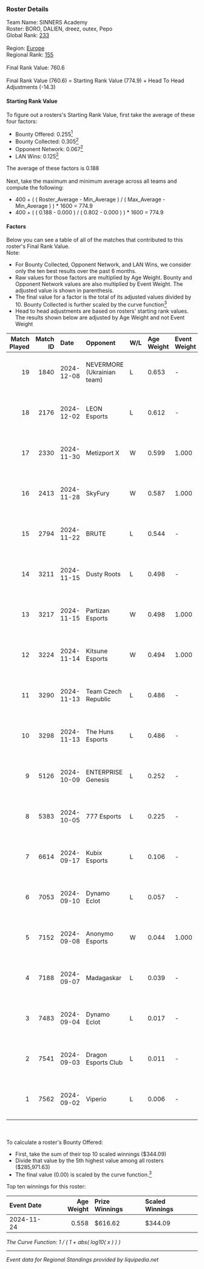 ### Roster Details<br />
Team Name: SINNERS Academy<br />
Roster: BORO, DALIEN, dreez, outex, Pepo<br />
Global Rank: [233](../../standings_global_2025_02_28.md)<br />
<br />
Region: [Europe]( ../../standings_europe_2025_02_28.md)<br />
Regional Rank: [155]( ../../standings_europe_2025_02_28.md)<br />
<br />
Final Rank Value:  760.6<br />
<br />
Final Rank Value (760.6) = Starting Rank Value (774.9) + Head To Head Adjustments (-14.3)<br />

#### Starting Rank Value<br />
To figure out a rosters's Starting Rank Value, first take the average of these four factors:<br />
- Bounty Offered: 0.255[<sup>1</sup>](#table2)
- Bounty Collected: 0.305[<sup>2</sup>](#table1)
- Opponent Network: 0.067[<sup>2</sup>](#table1)
- LAN Wins: 0.125[<sup>2</sup>](#table1)

The average of these factors is 0.188<br />
<br />
Next, take the maximum and minimum average across all teams and compute the following:<br />
- 400 + ( ( Roster_Average - Min_Average ) / ( Max_Average - Min_Average ) ) * 1600 = 774.9
- 400 + ( ( 0.188 - 0.000 ) / ( 0.802 - 0.000 ) ) * 1600 = 774.9


#### Factors<br />
Below you can see a table of all of the matches that contributed to this roster's Final Rank Value.<br />
Note:<br />

- For Bounty Collected, Opponent Network, and LAN Wins, we consider only the ten best results over the past 6 months.
- Raw values for those factors are multiplied by Age Weight. Bounty and Opponent Network values are also multiplied by Event Weight. The adjusted value is shown in parenthesis.
- The final value for a factor is the total of its adjusted values divided by 10. Bounty Collected is further scaled by the curve function[<sup>3</sup>](#curveFunction)
- Head to head adjustments are based on rosters' starting rank values. The results shown below are adjusted by Age Weight and not Event Weight
<span id="table1"></span><br />


| Match Played | Match ID | Date       | Opponent                   | W/L | Age Weight | Event Weight | Bounty Collected | Opponent Network | LAN Wins  | H2H Adj. | Roster                             |
| -: | -: | :- | :- | :- | :- | :- | :- | :- | :- | -: | :- |
|           19 |     1840 | 2024-12-08 | NEVERMORE (Ukrainian team) | L   | 0.653      | -            | -                | -                | -         |    -4.43 | BORO, DALIEN, dreez, outex, Pepo   |
|           18 |     2176 | 2024-12-02 | LEON Esports               | L   | 0.612      | -            | -                | -                | -         |    -5.86 | BORO, DALIEN, dreez, outex, Pepo   |
|           17 |     2330 | 2024-11-30 | Metizport X                | W   | 0.599      | 1.000        | 0.002 (0.001)    | 0.239 (0.143)    | 0 (0.000) |     7.76 | BORO, DALIEN, dreez, outex, Pepo   |
|           16 |     2413 | 2024-11-28 | SkyFury                    | W   | 0.587      | 1.000        | 0.000 (0.000)    | 0.000 (0.000)    | 0 (0.000) |     2.15 | BORO, DALIEN, dreez, outex, Pepo   |
|           15 |     2794 | 2024-11-22 | BRUTE                      | L   | 0.544      | -            | -                | -                | -         |    -8.29 | BORO, DALIEN, dreez, outex, Pepo   |
|           14 |     3211 | 2024-11-15 | Dusty Roots                | L   | 0.498      | -            | -                | -                | -         |    -6.52 | BORO, DALIEN, outex, Pepo, STYKO   |
|           13 |     3217 | 2024-11-15 | Partizan Esports           | W   | 0.498      | 1.000        | 0.097 (0.048)    | 0.878 (0.437)    | 1 (0.498) |    14.83 | BORO, DALIEN, outex, Pepo, STYKO   |
|           12 |     3224 | 2024-11-14 | Kitsune Esports            | W   | 0.494      | 1.000        | 0.001 (0.001)    | 0.106 (0.052)    | 1 (0.494) |     4.92 | BORO, DALIEN, outex, Pepo, STYKO   |
|           11 |     3290 | 2024-11-13 | Team Czech Republic        | L   | 0.486      | -            | -                | -                | -         |    -7.62 | BORO, DALIEN, outex, Pepo, STYKO   |
|           10 |     3298 | 2024-11-13 | The Huns Esports           | L   | 0.486      | -            | -                | -                | -         |    -0.96 | BORO, DALIEN, outex, Pepo, STYKO   |
|            9 |     5126 | 2024-10-09 | ENTERPRISE Genesis         | L   | 0.252      | -            | -                | -                | -         |    -4.85 | BORO, DALIEN, dreez, outex, Pepo   |
|            8 |     5383 | 2024-10-05 | 777 Esports                | L   | 0.225      | -            | -                | -                | -         |    -4.45 | BORO, DALIEN, dreez, outex, Pepo   |
|            7 |     6614 | 2024-09-17 | Kubix Esports              | L   | 0.106      | -            | -                | -                | -         |    -0.65 | BORO, DALIEN, dreez, pandi7o, Pepo |
|            6 |     7053 | 2024-09-10 | Dynamo Eclot               | L   | 0.057      | -            | -                | -                | -         |    -0.07 | BORO, DALIEN, dreez, outex, Pepo   |
|            5 |     7152 | 2024-09-08 | Anonymo Esports            | W   | 0.044      | 1.000        | 0.046 (0.002)    | 0.792 (0.035)    | 0 (0.000) |     1.15 | BORO, DALIEN, dreez, outex, Pepo   |
|            4 |     7188 | 2024-09-07 | Madagaskar                 | L   | 0.039      | -            | -                | -                | -         |    -1.04 | BORO, DALIEN, dreez, outex, Pepo   |
|            3 |     7483 | 2024-09-04 | Dynamo Eclot               | L   | 0.017      | -            | -                | -                | -         |    -0.02 | BORO, DALIEN, dreez, outex, Pepo   |
|            2 |     7541 | 2024-09-03 | Dragon Esports Club        | L   | 0.011      | -            | -                | -                | -         |    -0.26 | BORO, DALIEN, dreez, outex, Pepo   |
|            1 |     7562 | 2024-09-02 | Viperio                    | L   | 0.006      | -            | -                | -                | -         |    -0.05 | BORO, DALIEN, dreez, outex, Pepo   |

<br />
<span id="table2"></span><br />
To calculate a roster's Bounty Offered:<br />

- First, take the sum of their top 10 scaled winnings ($344.09)
- Divide that value by the 5th highest value among all rosters ($285,971.63)
- The final value (0.00) is scaled by the curve function.[<sup>3</sup>](#curveFunction)

Top ten winnings for this roster:<br />

| Event Date | Age Weight | Prize Winnings | Scaled Winnings |
| :- | -: | :- | :- |
| 2024-11-24 |      0.558 | $616.62        | $344.09         |


<span id="curveFunction"></span>_The Curve Function: 1 / ( 1 + abs( log10( x ) ) )_<br />

---
_Event data for Regional Standings provided by liquipedia.net_<br />
